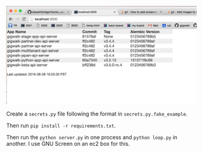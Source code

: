 ![Screenshot](/screenshot2.png?raw=true "Screenshot")

Create a `secrets.py` file following the format in `secrets.py.fake_example`.

Then run `pip install -r requirements.txt`.

Then run the `python server.py` in one process and `python loop.py` in another.
I use GNU Screen on an ec2 box for this.
